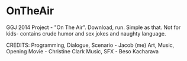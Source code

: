 OnTheAir
========

GGJ 2014 Project - "On The Air".
Download, run. Simple as that.
Not for kids- contains crude humor and sex jokes and naughty language.

CREDITS:
Programming, Dialogue, Scenario - Jacob (me)
Art, Music, Opening Movie - Christine Clark
Music, SFX - Beso Kacharava
